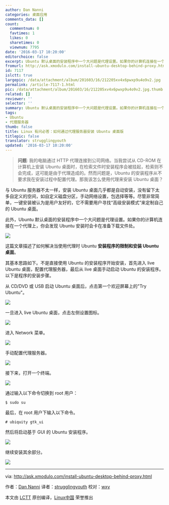 ```yaml
---
author: Dan Nanni
categories: 桌面应用
comments_data: []
count:
  commentnum: 0
  favtimes: 1
  likes: 0
  sharetimes: 0
  viewnum: 7795
date: '2016-03-17 10:20:00'
editorchoice: false
excerpt: Ubuntu 默认桌面的安装程序中一个大问题是代理设置。如果你的计算机连接在一个代理上，你会发现 Ubuntu 安装时会卡在准备下载文件处。
fromurl: http://ask.xmodulo.com/install-ubuntu-desktop-behind-proxy.html
id: 7117
islctt: true
largepic: /data/attachment/album/201603/16/212205xv4x6pwxp9u4o9v2.jpg
permalink: /article-7117-1.html
pic: /data/attachment/album/201603/16/212205xv4x6pwxp9u4o9v2.jpg.thumb.jpg
related: []
reviewer: ''
selector: ''
summary: Ubuntu 默认桌面的安装程序中一个大问题是代理设置。如果你的计算机连接在一个代理上，你会发现 Ubuntu 安装时会卡在准备下载文件处。
tags:
- Ubuntu
- 代理服务器
thumb: false
title: Linux 有问必答：如何通过代理服务器安装 Ubuntu 桌面版
titlepic: false
translator: strugglingyouth
updated: '2016-03-17 10:20:00'
---
```



> 
> **问题**: 我的电脑通过 HTTP 代理连接到公司网络。当我尝试从 CD-ROM 在计算机上安装 Ubuntu 桌面时，在检索文件时安装程序会被挂起，检索则不会完成，这可能是由于代理造成的。然而问题是，Ubuntu 的安装程序从不要求我在安装过程中配置代理。那我该怎么使用代理来安装 Ubuntu 桌面？
> 
> 
> 


与 Ubuntu 服务器不太一样，安装 Ubuntu 桌面几乎都是自动安装，没有留下太多自定义的空间，如自定义磁盘分区，手动网络设置，包选择等等。尽管非常简单，一键安装被认为是用户友好的，它不需要用户寻找“高级安装模式”来定制自己的 Ubuntu 桌面。


此外，Ubuntu 默认桌面的安装程序中一个大问题是代理设置。如果你的计算机连接在一个代理上，你会发现 Ubuntu 安装时会卡在准备下载文件处。


![](/data/attachment/album/201603/16/212205xv4x6pwxp9u4o9v2.jpg)


这篇文章描述了如何解决当使用代理时 Ubuntu **安装程序的限制和安装 Ubuntu 桌面**。


其基本思路如下。不是直接使用 Ubuntu 的安装程序开始安装，首先进入 live Ubuntu 桌面，配置代理服务器，最后从 live 桌面手动启动 Ubuntu 的安装程序。以下是程序的安装步骤。


从 CD/DVD 或 USB 启动 Ubuntu 桌面后，点击第一个欢迎屏幕上的"Try Ubuntu"。


![](/data/attachment/album/201603/16/212208nkxxk0lxnlxbnnzx.jpg)


一旦进入 live Ubuntu 桌面，点击左侧设置图标。


![](/data/attachment/album/201603/16/212208gfqf3fkk3s3kuftn.jpg)


进入 Network 菜单。


![](/data/attachment/album/201603/16/212209wi45tg4tt2xj6kxx.jpg)


手动配置代理服务器。


![](/data/attachment/album/201603/16/212210i5lmcb1nr9h5bp2u.jpg)


接下来，打开一个终端。


![](/data/attachment/album/201603/16/212211d1kl88pcz9la5l1l.jpg)


通过输入以下命令切换到 root 用户：



```
$ sudo su

```

最后，在 root 用户下输入以下命令。



```
# ubiquity gtk_ui

```

然后将启动基于 GUI 的 Ubuntu 安装程序。


![](/data/attachment/album/201603/16/212211zi14w1tipvsqag1q.jpg)


继续安装其余部分。


![](/data/attachment/album/201603/16/212212hpt1rg22fd0t8syi.jpg)




---


via: <http://ask.xmodulo.com/install-ubuntu-desktop-behind-proxy.html>


作者：[Dan Nanni](http://ask.xmodulo.com/author/nanni) 译者：[strugglingyouth](https://github.com/strugglingyouth) 校对：[wxy](https://github.com/wxy)


本文由 [LCTT](https://github.com/LCTT/TranslateProject) 原创编译，[Linux中国](https://linux.cn/) 荣誉推出